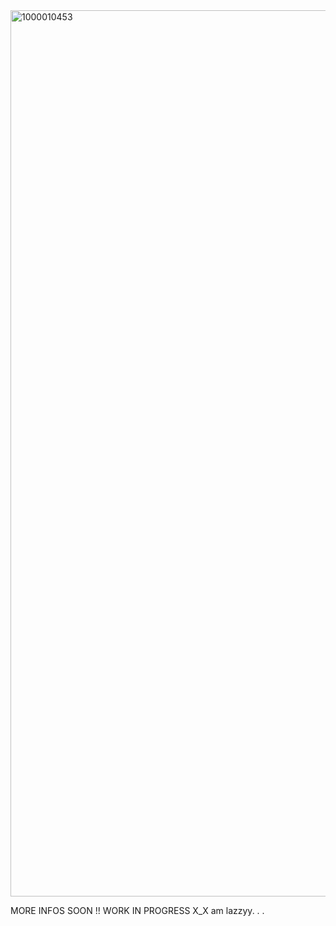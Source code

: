 <img width="1328" height="1418" alt="1000010453" src="https://github.com/user-attachments/assets/b8a10d24-5723-4fd2-9e05-929aa1517922" />


MORE INFOS SOON !! WORK IN PROGRESS X_X am lazzyy. . .

<!--
**Beexyzxne/Beexyzxne** is a ✨ _special_ ✨ repository because its `README.md` (this file) appears on your GitHub profile.

Here are some ideas to get you started:

- 🔭 I’m currently working on ...
- 🌱 I’m currently learning ...
- 👯 I’m looking to collaborate on ...
- 🤔 I’m looking for help with ...
- 💬 Ask me about ...
- 📫 How to reach me: ...
- 😄 Pronouns: ...
- ⚡ Fun fact: ...
-->
